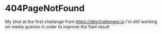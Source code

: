 # 404PageNotFound
My shot at the first challange from  https://devchallenges.io
I'm still working on media queries in order to improve the fianl result
